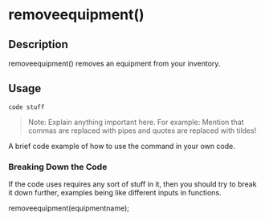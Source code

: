 # removeequipment()
## Description
removeequipment() removes an equipment from your inventory.

## Usage
`code stuff`

> Note: Explain anything important here. For example: Mention that commas are replaced with pipes and quotes are replaced with tildes!

A brief code example of how to use the command in your own code.

### Breaking Down the Code
If the code uses requires any sort of stuff in it, then you should try to break it down further, examples being like different inputs in functions.

removeequipment(equipmentname);